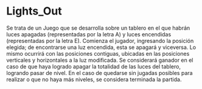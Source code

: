 # Lights_Out
Se trata de un Juego que se desarrolla sobre un tablero en el que habrán luces apagadas (representadas por la letra A) y luces encendidas (representadas por la letra E). Comienza el jugador, ingresando la posición elegida; de encontrarse una luz encendida, esta se apagará y viceversa. Lo mismo ocurrirá con las posiciones contiguas, ubicadas en las posiciones verticales y horizontales a la luz modificada. Se considerará ganador en el caso de que haya logrado apagar la totalidad de las luces del tablero, logrando pasar de nivel. En el caso de quedarse sin jugadas posibles para realizar o que no haya más niveles, se considera terminada la partida.
